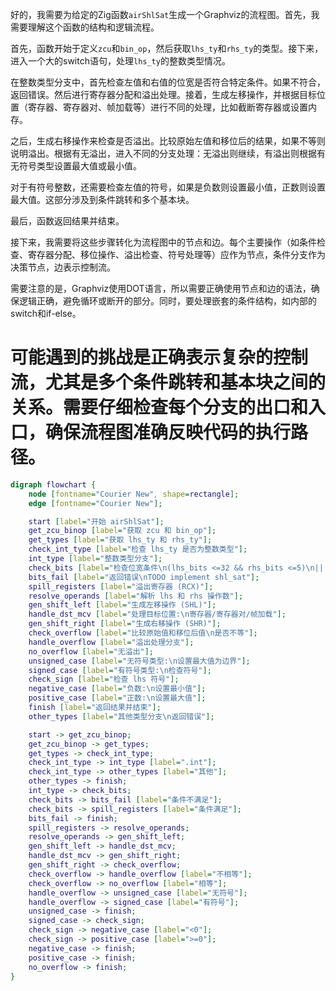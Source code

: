 好的，我需要为给定的Zig函数`airShlSat`生成一个Graphviz的流程图。首先，我需要理解这个函数的结构和逻辑流程。

首先，函数开始于定义`zcu`和`bin_op`，然后获取`lhs_ty`和`rhs_ty`的类型。接下来，进入一个大的switch语句，处理`lhs_ty`的整数类型情况。

在整数类型分支中，首先检查左值和右值的位宽是否符合特定条件。如果不符合，返回错误。然后进行寄存器分配和溢出处理。接着，生成左移操作，并根据目标位置（寄存器、寄存器对、帧加载等）进行不同的处理，比如截断寄存器或设置内存。

之后，生成右移操作来检查是否溢出。比较原始左值和移位后的结果，如果不等则说明溢出。根据有无溢出，进入不同的分支处理：无溢出则继续，有溢出则根据有无符号类型设置最大值或最小值。

对于有符号整数，还需要检查左值的符号，如果是负数则设置最小值，正数则设置最大值。这部分涉及到条件跳转和多个基本块。

最后，函数返回结果并结束。

接下来，我需要将这些步骤转化为流程图中的节点和边。每个主要操作（如条件检查、寄存器分配、移位操作、溢出检查、符号处理等）应作为节点，条件分支作为决策节点，边表示控制流。

需要注意的是，Graphviz使用DOT语言，所以需要正确使用节点和边的语法，确保逻辑正确，避免循环或断开的部分。同时，要处理嵌套的条件结构，如内部的switch和if-else。

可能遇到的挑战是正确表示复杂的控制流，尤其是多个条件跳转和基本块之间的关系。需要仔细检查每个分支的出口和入口，确保流程图准确反映代码的执行路径。
================================================
```dot
digraph flowchart {
    node [fontname="Courier New", shape=rectangle];
    edge [fontname="Courier New"];

    start [label="开始 airShlSat"];
    get_zcu_binop [label="获取 zcu 和 bin_op"];
    get_types [label="获取 lhs_ty 和 rhs_ty"];
    check_int_type [label="检查 lhs_ty 是否为整数类型"];
    int_type [label="整数类型分支"];
    check_bits [label="检查位宽条件\n(lhs_bits <=32 && rhs_bits <=5)\n|| ..."];
    bits_fail [label="返回错误\nTODO implement shl_sat"];
    spill_registers [label="溢出寄存器 (RCX)"];
    resolve_operands [label="解析 lhs 和 rhs 操作数"];
    gen_shift_left [label="生成左移操作 (SHL)"];
    handle_dst_mcv [label="处理目标位置:\n寄存器/寄存器对/帧加载"];
    gen_shift_right [label="生成右移操作 (SHR)"];
    check_overflow [label="比较原始值和移位后值\n是否不等"];
    handle_overflow [label="溢出处理分支"];
    no_overflow [label="无溢出"];
    unsigned_case [label="无符号类型:\n设置最大值为边界"];
    signed_case [label="有符号类型:\n检查符号"];
    check_sign [label="检查 lhs 符号"];
    negative_case [label="负数:\n设置最小值"];
    positive_case [label="正数:\n设置最大值"];
    finish [label="返回结果并结束"];
    other_types [label="其他类型分支\n返回错误"];

    start -> get_zcu_binop;
    get_zcu_binop -> get_types;
    get_types -> check_int_type;
    check_int_type -> int_type [label=".int"];
    check_int_type -> other_types [label="其他"];
    other_types -> finish;
    int_type -> check_bits;
    check_bits -> bits_fail [label="条件不满足"];
    check_bits -> spill_registers [label="条件满足"];
    bits_fail -> finish;
    spill_registers -> resolve_operands;
    resolve_operands -> gen_shift_left;
    gen_shift_left -> handle_dst_mcv;
    handle_dst_mcv -> gen_shift_right;
    gen_shift_right -> check_overflow;
    check_overflow -> handle_overflow [label="不相等"];
    check_overflow -> no_overflow [label="相等"];
    handle_overflow -> unsigned_case [label="无符号"];
    handle_overflow -> signed_case [label="有符号"];
    unsigned_case -> finish;
    signed_case -> check_sign;
    check_sign -> negative_case [label="<0"];
    check_sign -> positive_case [label=">=0"];
    negative_case -> finish;
    positive_case -> finish;
    no_overflow -> finish;
}
```